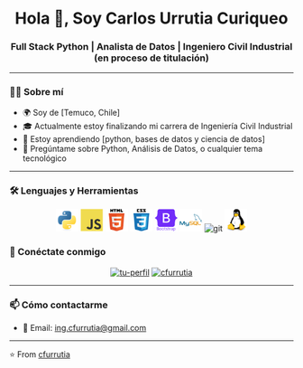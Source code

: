 <h1 align="center">Hola 👋, Soy Carlos Urrutia Curiqueo</h1>
<h3 align="center">Full Stack Python | Analista de Datos | Ingeniero Civil Industrial (en proceso de titulación)</h3>

---

### 👨‍💻 Sobre mí

- 🌍 Soy de [Temuco, Chile]
- 🎓 Actualmente estoy finalizando mi carrera de Ingeniería Civil Industrial
- 🌱 Estoy aprendiendo [python, bases de datos y ciencia de datos]
- 💬 Pregúntame sobre Python, Análisis de Datos, o cualquier tema tecnológico
---

### 🛠 Lenguajes y Herramientas

<p align="center">
  <img src="https://raw.githubusercontent.com/devicons/devicon/master/icons/python/python-original.svg" alt="python" width="40" height="40"/>
  <img src="https://raw.githubusercontent.com/devicons/devicon/master/icons/javascript/javascript-original.svg" alt="javascript" width="40" height="40"/>
  <img src="https://raw.githubusercontent.com/devicons/devicon/master/icons/html5/html5-original-wordmark.svg" alt="html5" width="40" height="40"/>
  <img src="https://raw.githubusercontent.com/devicons/devicon/master/icons/css3/css3-original-wordmark.svg" alt="css3" width="40" height="40"/>
  <img src="https://raw.githubusercontent.com/devicons/devicon/master/icons/bootstrap/bootstrap-plain-wordmark.svg" alt="bootstrap" width="40" height="40"/>
  <img src="https://raw.githubusercontent.com/devicons/devicon/master/icons/mysql/mysql-original-wordmark.svg" alt="mysql" width="40" height="40"/>
  <img src="https://www.vectorlogo.zone/logos/git-scm/git-scm-icon.svg" alt="git" width="40" height="40"/>
  <img src="https://raw.githubusercontent.com/devicons/devicon/master/icons/linux/linux-original.svg" alt="linux" width="40" height="40"/>
</p>


### 🔗 Conéctate conmigo

<p align="center">
  <a href="https://www.linkedin.com/in/cfurrutia/" target="blank"><img align="center" src="https://raw.githubusercontent.com/rahuldkjain/github-profile-readme-generator/master/src/images/icons/Social/linked-in-alt.svg" alt="tu-perfil" height="30" width="40" /></a>
  <a href="https://github.com/cfurrutia" target="blank"><img align="center" src="https://raw.githubusercontent.com/rahuldkjain/github-profile-readme-generator/master/src/images/icons/Social/github.svg" alt="cfurrutia" height="30" width="40" /></a>
</p>

---

### 📫 Cómo contactarme

- 📧 Email: ing.cfurrutia@gmail.com

---

⭐️ From [cfurrutia](https://github.com/cfurrutia)
